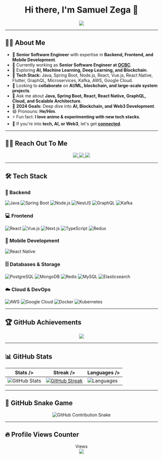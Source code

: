 <div align="center">
    <h1> Hi there, I'm Samuel Zega 🚀</h1>
</div>

<p align="center">
<a href="https://github.com/samuelzega">
  <img src="https://readme-typing-svg.herokuapp.com?lines=Full-Stack+Software+Engineer;Backend+%7C+Frontend+%7C+Mobile;AI+%7C+Blockchain+Enthusiast;MERN+Stack+%7C+Java+Spring+Boot;Cloud+%26+Microservices+Expert&center=true&width=600&height=50">
</a>
</p>

---

## 👨‍💻 About Me

- 🔭 **Senior Software Engineer** with expertise in **Backend, Frontend, and Mobile Development**.
- 🏢 Currently working as **Senior Software Engineer at [OCBC](https://www.ocbc.com/)**.
- 🌱 Exploring **AI, Machine Learning, Deep Learning, and Blockchain**.
- 🚀 **Tech Stack:** Java, Spring Boot, Node.js, React, Vue.js, React Native, Flutter, GraphQL, Microservices, Kafka, AWS, Google Cloud.
- 👯 Looking to **collaborate** on **AI/ML, blockchain, and large-scale system projects**.
- 💬 Ask me about **Java, Spring Boot, React, React Native, GraphQL, Cloud, and Scalable Architecture**.
- 🥅 **2024 Goals:** Deep dive into **AI, Blockchain, and Web3 Development**.
- 😄 Pronouns: **He/Him**.
- ⚡ Fun fact: **I love anime & experimenting with new tech stacks**.
- 💎 If you're into **tech, AI, or Web3**, let's get **[connected](https://www.linkedin.com/in/samuelzega/)**.

---

## 🤝🏻 Reach Out To Me

<p align="center">
<a href="https://www.linkedin.com/in/samuelzega/">
  <img src="https://img.shields.io/badge/-Samuel%20Zega-0077B5?style=flat&logo=Linkedin&logoColor=white"/>
</a>
<a href="mailto:samuel.zegaa@gmail.com">
  <img src="https://img.shields.io/badge/-samuel.zegaa@gmail.com-D14836?style=flat&logo=Gmail&logoColor=white"/>
</a>
<a href="https://instagram.com/samuelzega14/">
  <img src="https://img.shields.io/badge/-@samuelzega14-1877F2?style=flat&logo=Instagram&logoColor=white"/>
</a>
</p>

---

## 🛠 Tech Stack

### **🚀 Backend**
![Java](https://img.shields.io/badge/Java-ED8B00?style=for-the-badge&logo=java&logoColor=white)
![Spring Boot](https://img.shields.io/badge/Spring_Boot-6DB33F?style=for-the-badge&logo=spring&logoColor=white)
![Node.js](https://img.shields.io/badge/Node.js-339933?style=for-the-badge&logo=nodedotjs&logoColor=white)
![NestJS](https://img.shields.io/badge/NestJS-E0234E?style=for-the-badge&logo=nestjs&logoColor=white)
![GraphQL](https://img.shields.io/badge/GraphQL-E10098?style=for-the-badge&logo=graphql&logoColor=white)
![Kafka](https://img.shields.io/badge/Kafka-000000?style=for-the-badge&logo=apachekafka&logoColor=white)

### **💻 Frontend**
![React](https://img.shields.io/badge/React-61DAFB?style=for-the-badge&logo=react&logoColor=black)
![Vue.js](https://img.shields.io/badge/Vue.js-4FC08D?style=for-the-badge&logo=vue.js&logoColor=white)
![Next.js](https://img.shields.io/badge/Next.js-000000?style=for-the-badge&logo=next.js&logoColor=white)
![TypeScript](https://img.shields.io/badge/TypeScript-007ACC?style=for-the-badge&logo=typescript&logoColor=white)
![Redux](https://img.shields.io/badge/Redux-764ABC?style=for-the-badge&logo=redux&logoColor=white)

### **📱 Mobile Development**
![React Native](https://img.shields.io/badge/React_Native-61DAFB?style=for-the-badge&logo=react&logoColor=black)
<!-- ![Flutter](https://img.shields.io/badge/Flutter-02569B?style=for-the-badge&logo=flutter&logoColor=white) -->

### **🗄️ Databases & Storage**
![PostgreSQL](https://img.shields.io/badge/PostgreSQL-316192?style=for-the-badge&logo=postgresql&logoColor=white)
![MongoDB](https://img.shields.io/badge/MongoDB-47A248?style=for-the-badge&logo=mongodb&logoColor=white)
![Redis](https://img.shields.io/badge/Redis-DC382D?style=for-the-badge&logo=redis&logoColor=white)
![MySQL](https://img.shields.io/badge/MySQL-4479A1?style=for-the-badge&logo=mysql&logoColor=white)
![Elasticsearch](https://img.shields.io/badge/Elasticsearch-005571?style=for-the-badge&logo=elasticsearch&logoColor=white)

### **☁️ Cloud & DevOps**
![AWS](https://img.shields.io/badge/AWS-FF9900?style=for-the-badge&logo=amazonaws&logoColor=white)
![Google Cloud](https://img.shields.io/badge/Google_Cloud-4285F4?style=for-the-badge&logo=googlecloud&logoColor=white)
![Docker](https://img.shields.io/badge/Docker-2496ED?style=for-the-badge&logo=docker&logoColor=white)
![Kubernetes](https://img.shields.io/badge/Kubernetes-326CE5?style=for-the-badge&logo=kubernetes&logoColor=white)

<!-- ### **🔬 AI & Blockchain (On Exploring)**
![Python](https://img.shields.io/badge/Python-3776AB?style=for-the-badge&logo=python&logoColor=white)
![TensorFlow](https://img.shields.io/badge/TensorFlow-FF6F00?style=for-the-badge&logo=tensorflow&logoColor=white)
![Blockchain](https://img.shields.io/badge/Blockchain-121D33?style=for-the-badge&logo=ethereum&logoColor=white) -->

---

## 🏆 GitHub Achievements

<p align="center">
  <img src="https://github-profile-trophy.vercel.app/?username=samuelzega&theme=gruvbox&no-bg=true&no-frame=true" />
</p>

---

## 📊 GitHub Stats

|Stats />|Streak />|Languages />|
|---|---|---|
|![GitHub Stats](https://github-profile-summary-cards.vercel.app/api/cards/stats?username=samuelzega&theme=gruvbox) | [![GitHub Streak](https://streak-stats.demolab.com/?user=samuelzega&theme=gruvbox&hide_border=true&border_radius=32&date_format=j%20M%5B%20Y%5D&ring=888888)](https://git.io/streak-stats) | ![Languages](https://github-profile-summary-cards.vercel.app/api/cards/repos-per-language?username=samuelzega&theme=gruvbox) |

---

## 🐍 GitHub Snake Game

<p align="center">
  <img src="https://github.com/samuelzega/samuelzega/raw/output/github-contribution-grid-snake.svg" alt="GitHub Contribution Snake">
</p>

---

## 🔥 Profile Views Counter

<p align="center"> 
  Views<br>
  <img src="https://profile-counter.glitch.me/samuelzega/count.svg" />
</p>
